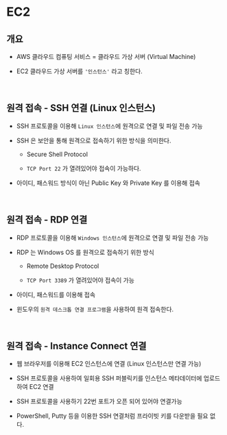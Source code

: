 # EC2

## 개요

- AWS 클라우드 컴퓨팅 서비스 = 클라우드 가상 서버 (Virtual Machine)

- EC2 클라우드 가상 서버를 `'인스턴스'` 라고 칭한다. 

<br>

## 원격 접속 - SSH 연결 (Linux 인스턴스)

- SSH 프로토콜을 이용해 `Linux 인스턴스`에 원격으로 연결 및 파일 전송 가능

- SSH 은 보안을 통해 원격으로 접속하기 위한 방식을 의미한다. 

    - Secure Shell Protocol

    - `TCP Port 22` 가 열려있어야 접속이 가능하다. 

- 아이디, 패스워드 방식이 아닌 Public Key 와 Private Key 를 이용해 접속

<br>

## 원격 접속 - RDP 연결

- RDP 프로토콜을 이용해 `Windows 인스턴스`에 원격으로 연결 및 파일 전송 가능

- RDP 는 Windows OS 를 원격으로 접속하기 위한 방식

    - Remote Desktop Protocol

    - `TCP Port 3389` 가 열려있어야 접속이 가능

- 아이디, 패스워드를 이용해 접속

- 윈도우의 `원격 데스크톱 연결 프로그램`을 사용하여 원격 접속한다.

<br>

## 원격 접속 - Instance Connect 연결 

- 웹 브라우저를 이용해 EC2 인스턴스에 연결 (Linux 인스턴스만 연결 가능)

- SSH 프로토콜을 사용하여 일회용 SSH 퍼블릭키를 인스턴스 메타데이터에 업로드하여 EC2 연결

- SSH 프로토콜을 사용하기 22번 포트가 오픈 되어 있어야 연결가능

- PowerShell, Putty 등을 이용한 SSH 연결처럼 프라이빗 키를 다운받을 필요 없다.